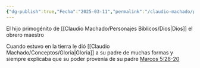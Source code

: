 ```yaml
---
{"dg-publish":true,"Fecha":"2025-03-11","permalink":"/claudio-machado/personajes-biblicos/jesus/","dgPassFrontmatter":true}
---
```


El hijo primogénito de [[Claudio Machado/Personajes Bíblicos/Dios\|Dios]] el obrero maestro

Cuando estuvo en la tierra le dió [[Claudio Machado/Conceptos/Gloria\|Gloria]] a su padre de muchas formas y siempre explicaba que su poder provenía de su padre [Marcos 5:28-20](https://wol.jw.org/es/wol/bc/r4/lp-s/2025240/4/0)